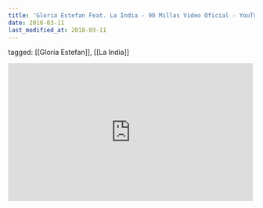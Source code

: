 ```yaml
---
title: 'Gloria Estefan Feat. La India - 90 Millas Video Oficial - YouTube'
date: 2018-03-11
last_modified_at: 2018-03-11
---
```

tagged: [[Gloria Estefan]], [[La India]]
<iframe allow="accelerometer; autoplay; clipboard-write; encrypted-media; gyroscope; picture-in-picture" allowfullscreen="" frameborder="0" height="281" id="youtube_iframe" src="https://www.youtube.com/embed/p1ENzni7Nnc?feature=oembed&amp;enablejsapi=1&amp;origin=https://safe.txmblr.com&amp;wmode=opaque" width="500"></iframe>